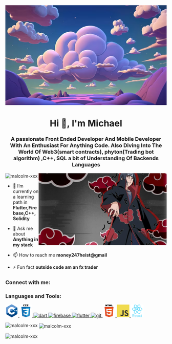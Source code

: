 <!--![MasterHead](https://github.com/Malcolm-xXx/Malcolm-xXx/blob/main/banner.png)-->
<img src= "https://github.com/Malcolm-xXx/Malcolm-xXx/blob/main/banner.png" alt="malcolm-xxx" align="center" width="750">
<h1 align="center">Hi 👋, I'm Michael</h1>
<h3 align="center">A passionate Front Ended Developer And Mobile Developer With An Enthusiast For Anything Code. Also Diving Into The World Of Web3(smart contracts), phyton(Trading bot algorithm) ,C++, SQL a bit of Understanding Of Backends Languages</h3>
<img src= "https://github.com/Malcolm-xXx/Malcolm-xXx/blob/main/readme-image.jpg" alt="malcolm-xxx" align="right" width="400">

<p align="left"> <img src="https://komarev.com/ghpvc/?username=malcolm-xxx&label=Profile%20views&color=0e75b6&style=flat" alt="malcolm-xxx" /> </p>

- 🌱 I’m currently on a learning path in **Flutter,Firebase,C++,Solidity**

- 💬 Ask me about **Anything in my stack**

- 📫 How to reach me **money247heist@gmail**

- ⚡ Fun fact **outside code am an fx trader**

<h3 align="left">Connect with me:</h3>
<p align="left">
</p>

<h3 align="left">Languages and Tools:</h3>
<p align="left"> <a href="https://www.w3schools.com/cpp/" target="_blank" rel="noreferrer"> <img src="https://raw.githubusercontent.com/devicons/devicon/master/icons/cplusplus/cplusplus-original.svg" alt="cplusplus" width="40" height="40"/> </a> <a href="https://www.w3schools.com/css/" target="_blank" rel="noreferrer"> <img src="https://raw.githubusercontent.com/devicons/devicon/master/icons/css3/css3-original-wordmark.svg" alt="css3" width="40" height="40"/> </a> <a href="https://dart.dev" target="_blank" rel="noreferrer"> <img src="https://www.vectorlogo.zone/logos/dartlang/dartlang-icon.svg" alt="dart" width="40" height="40"/> </a> <a href="https://firebase.google.com/" target="_blank" rel="noreferrer"> <img src="https://www.vectorlogo.zone/logos/firebase/firebase-icon.svg" alt="firebase" width="40" height="40"/> </a> <a href="https://flutter.dev" target="_blank" rel="noreferrer"> <img src="https://www.vectorlogo.zone/logos/flutterio/flutterio-icon.svg" alt="flutter" width="40" height="40"/> </a> <a href="https://git-scm.com/" target="_blank" rel="noreferrer"> <img src="https://www.vectorlogo.zone/logos/git-scm/git-scm-icon.svg" alt="git" width="40" height="40"/> </a> <a href="https://www.w3.org/html/" target="_blank" rel="noreferrer"> <img src="https://raw.githubusercontent.com/devicons/devicon/master/icons/html5/html5-original-wordmark.svg" alt="html5" width="40" height="40"/> </a> <a href="https://developer.mozilla.org/en-US/docs/Web/JavaScript" target="_blank" rel="noreferrer"> <img src="https://raw.githubusercontent.com/devicons/devicon/master/icons/javascript/javascript-original.svg" alt="javascript" width="40" height="40"/> </a> <a href="https://reactjs.org/" target="_blank" rel="noreferrer"> <img src="https://raw.githubusercontent.com/devicons/devicon/master/icons/react/react-original-wordmark.svg" alt="react" width="40" height="40"/> </a> </p>

<p><img align="left" src="https://github-readme-stats.vercel.app/api/top-langs?username=malcolm-xxx&show_icons=true&locale=en&layout=compact" alt="malcolm-xxx" /></p>

<p>&nbsp;<img align="center" src="https://github-readme-stats.vercel.app/api?username=malcolm-xxx&show_icons=true&locale=en" alt="malcolm-xxx" /></p>

<p><img align="center" src="https://github-readme-streak-stats.herokuapp.com/?user=malcolm-xxx&" alt="malcolm-xxx" /></p>
